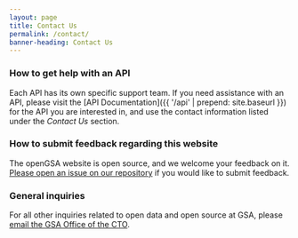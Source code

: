 ```yaml
---
layout: page
title: Contact Us
permalink: /contact/
banner-heading: Contact Us
---
```


### How to get help with an API

Each API has its own specific support team. If you need assistance with an API, please visit the [API Documentation]({{ '/api' | prepend: site.baseurl }}) for the API you are interested in, and use the contact information listed under the *Contact Us* section.

### How to submit feedback regarding this website

The openGSA website is open source, and we welcome your feedback on it. [Please open an issue on our repository](https://github.com/gsa/open-gsa-redesign/issues) if you would like to submit feedback.

### General inquiries

For all other inquiries related to open data and open source at GSA, please [email the GSA Office of the CTO](mailto:cto@gsa.gov).
